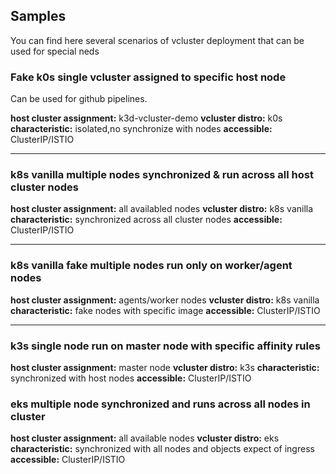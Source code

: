 ## Samples
You can find here several scenarios of vcluster deployment that can be used for special neds

### Fake k0s single vcluster assigned to specific host node
Can be used for github pipelines.

**host cluster assignment:** k3d-vcluster-demo
**vcluster distro:** k0s
**characteristic:** isolated,no synchronize with nodes
**accessible:** ClusterIP/ISTIO

---

### k8s vanilla multiple nodes synchronized & run across all host cluster nodes

**host cluster assignment:** all availabled nodes
**vcluster distro:** k8s vanilla
**characteristic:** synchronized across all cluster nodes
**accessible:** ClusterIP/ISTIO

---

### k8s vanilla fake multiple nodes run only on worker/agent nodes

**host cluster assignment:** agents/worker nodes
**vcluster distro:** k8s vanilla
**characteristic:** fake nodes with specific image
**accessible:** ClusterIP/ISTIO

---

### k3s single node run on master node with specific affinity rules

**host cluster assignment:** master node
**vcluster distro:** k3s
**characteristic:** synchronized with host nodes
**accessible:** ClusterIP/ISTIO


### eks multiple node synchronized and runs across all nodes in cluster

**host cluster assignment:** all available nodes
**vcluster distro:** eks
**characteristic:** synchronized with all nodes and objects expect of ingress
**accessible:** ClusterIP/ISTIO